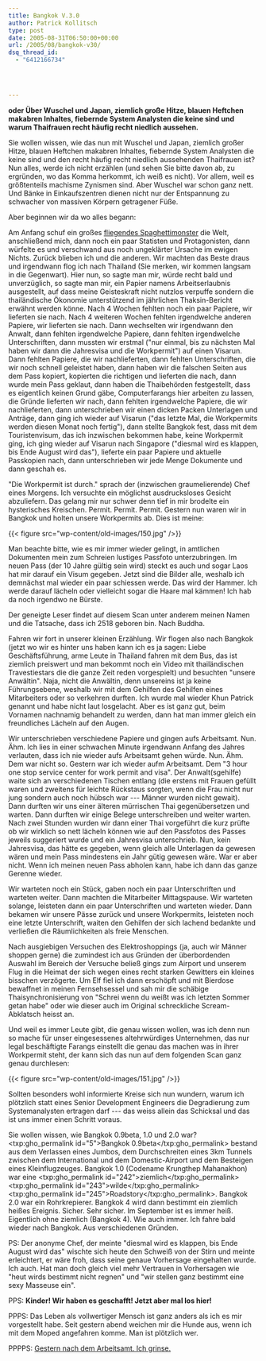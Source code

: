 ```yaml
---
title: Bangkok V.3.0
author: Patrick Kollitsch
type: post
date: 2005-08-31T06:50:00+00:00
url: /2005/08/bangkok-v30/
dsq_thread_id:
  - "6412166734"




---
```

**oder Über Wuschel und Japan, ziemlich große Hitze, blauen Heftchen makabren Inhaltes, fiebernde System Analysten die keine sind und warum Thaifrauen recht häufig recht niedlich aussehen.**

Sie wollen wissen, wie das nun mit Wuschel und Japan, ziemlich großer Hitze, blauen Heftchen makabren Inhaltes, fiebernde System Analysten die keine sind und den recht häufig recht niedlich aussehenden Thaifrauen ist? Nun alles, werde ich nicht erzählen (und sehen Sie bitte davon ab, zu ergründen, wo das Komma herkommt, ich weiß es nicht). Vor allem, weil es größtenteils machisme Zynismen sind. Aber Wuschel war schon ganz nett. Und Bänke in Einkaufszentren dienen nicht nur der Entspannung zu schwacher von massiven Körpern getragener Füße.

Aber beginnen wir da wo alles begann:

Am Anfang schuf ein großes [fliegendes Spaghettimonster][1] die Welt, anschließend mich, dann noch ein paar Statisten und Protagonisten, dann würfelte es und verschwand aus noch ungeklärter Ursache im ewigen Nichts. Zurück blieben ich und die anderen. Wir machten das Beste draus und irgendwann flog ich nach Thailand (Sie merken, wir kommen langsam in die Gegenwart). Hier nun, so sagte man mir, würde recht bald und unverzüglich, so sagte man mir, ein Papier namens Arbeitserlaubnis ausgestellt, auf dass meine Geisteskraft nicht nutzlos verpuffe sondern die thailändische Ökonomie unterstützend im jährlichen Thaksin-Bericht erwähnt werden könne. Nach 4 Wochen fehlten noch ein paar Papiere, wir lieferten sie nach. Nach 4 weiteren Wochen fehlten irgendwelche anderen Papiere, wir lieferten sie nach. Dann wechselten wir irgendwann den Anwalt, dann fehlten irgendwelche Papiere, dann fehlten irgendwelche Unterschriften, dann mussten wir erstmal ("nur einmal, bis zu nächsten Mal haben wir dann die Jahresvisa und die Workpermit") auf einen Visarun. Dann fehlten Papiere, die wir nachlieferten, dann fehlten Unterschriften, die wir noch schnell geleistet haben, dann haben wir die falschen Seiten aus dem Pass kopiert, kopierten die richtigen und lieferten die nach, dann wurde mein Pass geklaut, dann haben die Thaibehörden festgestellt, dass es eigentlich keinen Grund gäbe, Computerfarangs hier arbeiten zu lassen, die Gründe lieferten wir nach, dann fehlten irgendwelche Papiere, die wir nachlieferten, dann unterschrieben wir einen dicken Packen Unterlagen und Anträge, dann ging ich wieder auf Visarun ("das letzte Mal, die Workpermits werden diesen Monat noch fertig"), dann stellte Bangkok fest, dass mit dem Touristenvisum, das ich inzwischen bekommen habe, keine Workpermit ging, ich ging wieder auf Visarun nach Singapore ("diesmal wird es klappen, bis Ende August wird das"), lieferte ein paar Papiere und aktuelle Passkopien nach, dann unterschrieben wir jede Menge Dokumente und dann geschah es.

"Die Workpermit ist durch." sprach der (inzwischen graumelierende) Chef eines Morgens. Ich versuchte ein möglichst ausdrucksloses Gesicht abzuliefern. Das gelang mir nur schwer denn tief in mir brodelte ein hysterisches Kreischen. Permit. Permit. Permit. Gestern nun waren wir in Bangkok und holten unsere Workpermits ab. Dies ist meine:

{{< figure src="wp-content/old-images/150.jpg" />}}

Man beachte bitte, wie es mir immer wieder gelingt, in amtlichen Dokumenten mein zum Schreien lustiges Passfoto unterzubringen. Im neuen Pass (der 10 Jahre gültig sein wird) steckt es auch und sogar Laos hat mir darauf ein Visum gegeben. Jetzt sind die Bilder alle, weshalb ich demnächst mal wieder ein paar schiessen werde. Das wird der Hammer. Ich werde darauf lächeln oder vielleicht sogar die Haare mal kämmen! Ich hab da noch irgendwo ne Bürste.

Der geneigte Leser findet auf diesem Scan unter anderem meinen Namen und die Tatsache, dass ich 2518 geboren bin. Nach Buddha.

Fahren wir fort in unserer kleinen Erzählung. Wir flogen also nach Bangkok (jetzt wo wir es hinter uns haben kann ich es ja sagen: Liebe Geschäftsführung, arme Leute in Thailand fahren mit dem Bus, das ist ziemlich preiswert und man bekommt noch ein Video mit thailändischen Travestiestars die die ganze Zeit reden vorgespielt) und besuchten "unsere Anwältin". Naja, nicht die Anwältin, denn unsereins ist ja keine Führungsebene, weshalb wir mit dem Gehilfen des Gehilfen eines Mitarbeiters oder so verkehren durften. Ich wurde mal wieder Khun Patrick genannt und habe nicht laut losgelacht. Aber es ist ganz gut, beim Vornamen nachnamig behandelt zu werden, dann hat man immer gleich ein freundliches Lächeln auf den Augen.

Wir unterschrieben verschiedene Papiere und gingen aufs Arbeitsamt. Nun. Ähm. Ich lies in einer schwachen Minute irgendwann Anfang des Jahres verlauten, dass ich nie wieder aufs Arbeitsamt gehen würde. Nun. Ähm. Dem war nicht so. Gestern war ich wieder aufm Arbeitsamt. Dem "3 hour one stop service center for work permit and visa". Der Anwalt(sgehilfe) waite sich an verschiedenen Tischen entlang (die erstens mit Frauen gefüllt waren und zweitens für leichte Rückstaus sorgten, wenn die Frau nicht nur jung sondern auch noch hübsch war --- Männer wurden nicht gewait). Dann durften wir uns einer älteren mürrischen Thai gegenübersetzen und warten. Dann durften wir einige Belege unterschreiben und weiter warten. Nach zwei Stunden wurden wir dann einer Thai vorgeführt die kurz prüfte ob wir wirklich so nett lächeln können wie auf den Passfotos des Passes jeweils suggeriert wurde und ein Jahresvisa unterschrieb. Nun, kein Jahresvisa, das hätte es gegeben, wenn gleich alle Unterlagen da gewesen wären und mein Pass mindestens ein Jahr gütig gewesen wäre. War er aber nicht. Wenn ich meinen neuen Pass abholen kann, habe ich dann das ganze Gerenne wieder.

Wir warteten noch ein Stück, gaben noch ein paar Unterschriften und warteten weiter. Dann machten die Mitarbeiter Mittagspause. Wir warteten solange, leisteten dann ein paar Unterschriften und warteten wieder. Dann bekamen wir unsere Pässe zurück und unsere Workpermits, leisteten noch eine letzte Unterschrift, waiten den Gehilfen der sich lachend bedankte und verließen die Räumlichkeiten als freie Menschen.

Nach ausgiebigen Versuchen des Elektroshoppings (ja, auch wir Männer shoppen gerne) die zumindest ich aus Gründen der überbordenden Auswahl im Bereich der Versuche beließ gings zum Airport und unserem Flug in die Heimat der sich wegen eines recht starken Gewitters ein kleines bisschen verzögerte. Um Elf fiel ich dann erschöpft und mit Bierdose bewaffnet in meinen Fernsehsessel und sah mir die schäbige Thaisynchronisierung von "Schrei wenn du weißt was ich letzten Sommer getan habe" oder wie dieser auch im Original schreckliche Scream-Abklatsch heisst an.

Und weil es immer Leute gibt, die genau wissen wollen, was ich denn nun so mache für unser eingesessenes altehrwürdiges Unternehmen, das nur legal beschäftigte Farangs einstellt die genau das machen was in ihrer Workpermit steht, der kann sich das nun auf dem folgenden Scan ganz genau durchlesen:

{{< figure src="wp-content/old-images/151.jpg" />}}

Sollten besonders wohl informierte Kreise sich nun wundern, warum ich plötzlich statt eines Senior Development Engineers die Degradierung zum Systemanalysten ertragen darf --- das weiss allein das Schicksal und das ist uns immer einen Schritt voraus.

Sie wollen wissen, wie Bangkok 0.9beta, 1.0 und 2.0 war? <txp:gho_permalink id="5">Bangkok 0.9beta</txp:gho_permalink> bestand aus dem Verlassen eines Jumbos, dem Durchschreiten eines 3km Tunnels zwischen dem International und dem Domestic-Airport und dem Besteigen eines Kleinflugzeuges. Bangkok 1.0 (Codename Krungthep Mahanakhon) war eine <txp:gho_permalink id="242">ziemlich</txp:gho_permalink> <txp:gho_permalink id="243">wilde</txp:gho_permalink> <txp:gho_permalink id="245">Roadstory</txp:gho_permalink>. Bangkok 2.0 war ein Rohrkrepierer. Bangkok 4 wird dann bestimmt ein ziemlich heißes Ereignis. Sicher. Sehr sicher. Im September ist es immer heiß. Eigentlich ohne ziemlich (Bangkok 4). Wie auch immer. Ich fahre bald wieder nach Bangkok. Aus verschiedenen Gründen.

PS: Der anonyme Chef, der meinte "diesmal wird es klappen, bis Ende August wird das" wischte sich heute den Schweiß von der Stirn und meinte erleichtert, er wäre froh, dass seine genaue Vorhersage eingehalten wurde. Ich auch. Hat man doch gleich viel mehr Vertrauen in Vorhersagen wie "heut wirds bestimmt nicht regnen" und "wir stellen ganz bestimmt eine sexy Masseuse ein".

PPS: **Kinder! Wir haben es geschafft! Jetzt aber mal los hier!**

PPPS: Das Leben als vollwertiger Mensch ist ganz anders als ich es mir vorgestellt habe. Seit gestern abend weichen mir die Hunde aus, wenn ich mit dem Moped angefahren komme. Man ist plötzlich wer.

PPPPS: [Gestern nach dem Arbeitsamt. Ich grinse.][2]

 [1]: http://de.wikipedia.org/wiki/Fliegendes_Spaghettimonster
 [2]: http://kollitsch.de/2005/08/30
